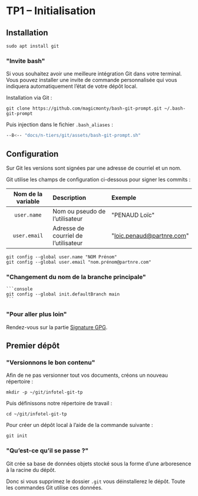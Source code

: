 # TP1 – Initialisation

## Installation

```console
sudo apt install git
```

### "Invite bash"

Si vous souhaitez avoir une meilleure intégration Git dans votre terminal.
Vous pouvez installer une invite de commande personnalisée qui vous
indiquera automatiquement l’état de votre dépôt local.

Installation via Git :

```console
git clone https://github.com/magicmonty/bash-git-prompt.git ~/.bash-git-prompt
```

Puis injection dans le fichier `.bash_aliases` :

```bash title="~/.bash_aliases"
--8<-- "docs/n-tiers/git/assets/bash-git-prompt.sh"
```

## Configuration

Sur Git les versions sont signées par une adresse de courriel et un nom.

Git utilise les champs de configuration ci-dessous pour signer les commits :

| Nom de la variable | Description                          | Exemple                   |
| :----------------: | :----------------------------------- | :------------------------ |
|    `user.name`     | Nom ou pseudo de l’utilisateur       | "PENAUD Loïc"             |
|    `user.email`    | Adresse de courriel de l’utilisateur | "loic.penaud@partnre.com" |

```console
git config --global user.name "NOM Prénom"
git config --global user.email "nom.prénom@partnre.com"
```

### "Changement du nom de la branche principale"

    ```console
    git config --global init.defaultBranch main
    ```

### "Pour aller plus loin"

Rendez-vous sur la partie [Signature GPG](../gpg.md).

## Premier dépôt

### "Versionnons le bon contenu"

Afin de ne pas versionner tout vos documents, créons un nouveau répertoire :

```console
mkdir -p ~/git/infotel-git-tp
```

Puis définissons notre répertoire de travail :

```console
cd ~/git/infotel-git-tp
```

Pour créer un dépôt local à l’aide de la commande suivante :

```console
git init
```

### "Qu’est-ce qu’il se passe ?"

Git crée sa base de données objets stocké sous la forme d’une arboresence
à la racine du dépôt.

Donc si vous supprimez le dossier `.git` vous déinstallerez le dépôt.
Toute les commandes Git utilise ces données.

